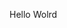 Hello Wolrd


































































































































































































































































































































































































































































































































































































































































































































































































































































































































































































































































































































































































































































































































































































































































































































































































































































































































































































































































































































































































































































































































































































































































































































































































































































































































































































































































































































































































































































































































































































































































































































































